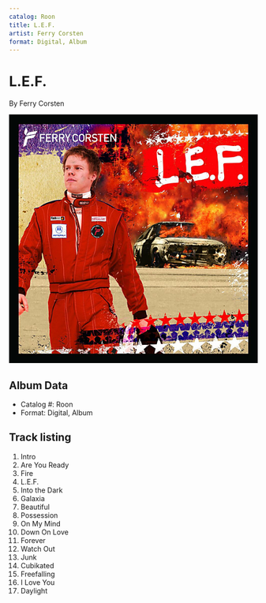 ```yaml
---
catalog: Roon
title: L.E.F.
artist: Ferry Corsten
format: Digital, Album
---
```


# L.E.F.

By Ferry Corsten

![](../../assets/albumcovers/Ferry_Corsten-LEF.png)

## Album Data

- Catalog #: Roon
- Format: Digital, Album


## Track listing


1. Intro
2. Are You Ready
3. Fire
4. L.E.F.
5. Into the Dark
6. Galaxia
7. Beautiful
8. Possession
9. On My Mind
10. Down On Love
11. Forever
12. Watch Out
13. Junk
14. Cubikated
15. Freefalling
16. I Love You
17. Daylight

